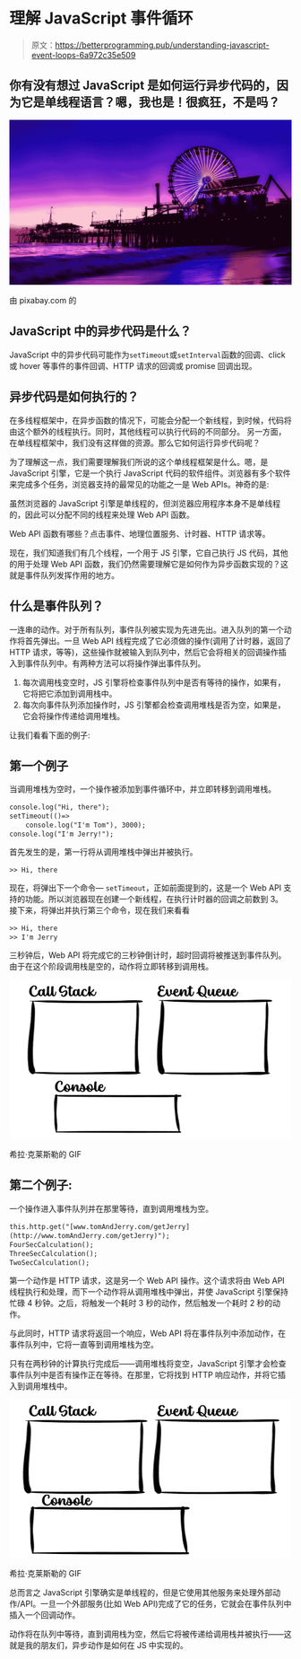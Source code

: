 # 理解 JavaScript 事件循环

> 原文：<https://betterprogramming.pub/understanding-javascript-event-loops-6a972c35e509>

## 你有没有想过 JavaScript 是如何运行异步代码的，因为它是单线程语言？嗯，我也是！很疯狂，不是吗？

![](img/6a272660f4e32a44bf17e34e8ba318bd.png)

由 pixabay.com 的

## JavaScript 中的异步代码是什么？

JavaScript 中的异步代码可能作为`setTimeout`或`setInterval`函数的回调、click 或 hover 等事件的事件回调、HTTP 请求的回调或 promise 回调出现。

## 异步代码是如何执行的？

在多线程框架中，在异步函数的情况下，可能会分配一个新线程，到时候，代码将由这个额外的线程执行。同时，其他线程可以执行代码的不同部分。
另一方面，在单线程框架中，我们没有这样做的资源。那么它如何运行异步代码呢？

为了理解这一点，我们需要理解我们所说的这个单线程框架是什么。嗯，是 JavaScript 引擎，它是一个执行 JavaScript 代码的软件组件。浏览器有多个软件来完成多个任务，浏览器支持的最常见的功能之一是 Web APIs。神奇的是:

虽然浏览器的 JavaScript 引擎是单线程的，但浏览器应用程序本身不是单线程的，因此可以分配不同的线程来处理 Web API 函数。

Web API 函数有哪些？点击事件、地理位置服务、计时器、HTTP 请求等。

现在，我们知道我们有几个线程，一个用于 JS 引擎，它自己执行 JS 代码，其他的用于处理 Web API 函数，我们仍然需要理解它是如何作为异步函数实现的？这就是事件队列发挥作用的地方。

## 什么是事件队列？

一连串的动作。对于所有队列，事件队列被实现为先进先出。进入队列的第一个动作将首先弹出。一旦 Web API 线程完成了它必须做的操作(调用了计时器，返回了 HTTP 请求，等等)，这些操作就被输入到队列中，然后它会将相关的回调操作插入到事件队列中。有两种方法可以将操作弹出事件队列。

1.  每次调用栈变空时，JS 引擎将检查事件队列中是否有等待的操作，如果有，它将把它添加到调用栈中。
2.  每次向事件队列添加操作时，JS 引擎都会检查调用堆栈是否为空，如果是，它会将操作传递给调用堆栈。

让我们看看下面的例子:

## 第一个例子

当调用堆栈为空时，一个操作被添加到事件循环中，并立即转移到调用堆栈。

```
console.log("Hi, there");
setTimeout(()=> 
    console.log("I'm Tom"), 3000);
console.log("I'm Jerry!");
```

首先发生的是，第一行将从调用堆栈中弹出并被执行。

```
>> Hi, there
```

现在，将弹出下一个命令— `setTimeout`，正如前面提到的，这是一个 Web API 支持的功能。所以浏览器现在创建一个新线程，在执行计时器的回调之前数到 3。
接下来，将弹出并执行第三个命令，现在我们来看看

```
>> Hi, there
>> I'm Jerry
```

三秒钟后，Web API 将完成它的三秒钟倒计时，超时回调将被推送到事件队列。
由于在这个阶段调用栈是空的，动作将立即转移到调用栈。

![](img/d4ac62486e55b78b2946aee0474b1ba3.png)

希拉·克莱斯勒的 GIF

## 第二个例子:

一个操作进入事件队列并在那里等待，直到调用堆栈为空。

```
this.http.get("[www.tomAndJerry.com/getJerry](http://www.tomAndJerry.com/getJerry)");
FourSecCalculation();
ThreeSecCalculation();
TwoSecCalculation();
```

第一个动作是 HTTP 请求，这是另一个 Web API 操作。这个请求将由 Web API 线程执行和处理，而下一个动作将从调用堆栈中弹出，并使 JavaScript 引擎保持忙碌 4 秒钟。之后，将触发一个耗时 3 秒的动作，然后触发一个耗时 2 秒的动作。

与此同时，HTTP 请求将返回一个响应，Web API 将在事件队列中添加动作，在事件队列中，它将一直等到调用堆栈为空。

只有在两秒钟的计算执行完成后——调用堆栈将变空，JavaScript 引擎才会检查事件队列中是否有操作正在等待。在那里，它将找到 HTTP 响应动作，并将它插入到调用堆栈中。

![](img/db24289228e1bac60d83ce95809b27cb.png)

希拉·克莱斯勒的 GIF

总而言之 JavaScript 引擎确实是单线程的，但是它使用其他服务来处理外部动作/API。一旦一个外部服务(比如 Web API)完成了它的任务，它就会在事件队列中插入一个回调动作。

动作将在队列中等待，直到调用栈为空，然后它将被传递给调用栈并被执行——这就是我的朋友们，异步动作是如何在 JS 中实现的。